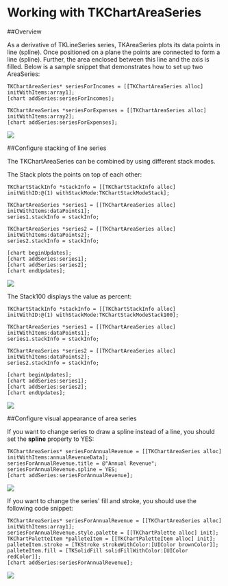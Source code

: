 Working with TKChartAreaSeries
==============================

##Overview

As a derivative of TKLineSeries series, TKAreaSeries plots its data points in line (spline). Once positioned on a plane the points are connected to form a line (spline). Further, the area enclosed between this line and the axis is filled. Below is a sample snippet that demonstrates how to set up two AreaSeries:

	TKChartAreaSeries* seriesForIncomes = [[TKChartAreaSeries alloc] initWithItems:array1];
	[chart addSeries:seriesForIncomes];
    
	TKChartAreaSeries *seriesForExpenses = [[TKChartAreaSeries alloc] initWithItems:array2];
	[chart addSeries:seriesForExpenses];

<img src="../images/chart-series-area001.png"/>

##Configure stacking of line series

The TKChartAreaSeries can be combined by using different stack modes.

The Stack plots the points on top of each other:

	TKChartStackInfo *stackInfo = [[TKChartStackInfo alloc] initWithID:@(1) withStackMode:TKChartStackModeStack];

	TKChartAreaSeries *series1 = [[TKChartAreaSeries alloc] initWithItems:dataPoints1];
	series1.stackInfo = stackInfo;

	TKChartAreaSeries *series2 = [[TKChartAreaSeries alloc] initWithItems:dataPoints2];
	series2.stackInfo = stackInfo;

	[chart beginUpdates];
	[chart addSeries:series1];
	[chart addSeries:series2];
	[chart endUpdates];

<img src="../images/chart-series-area004.png"/>

The Stack100 displays the value as percent:

	TKChartStackInfo *stackInfo = [[TKChartStackInfo alloc] initWithID:@(1) withStackMode:TKChartStackModeStack100];

	TKChartAreaSeries *series1 = [[TKChartAreaSeries alloc] initWithItems:dataPoints1];
	series1.stackInfo = stackInfo;

	TKChartAreaSeries *series2 = [[TKChartAreaSeries alloc] initWithItems:dataPoints2];
	series2.stackInfo = stackInfo;

	[chart beginUpdates];
	[chart addSeries:series1];
	[chart addSeries:series2];
	[chart endUpdates];

<img src="../images/chart-series-area005.png"/>

##Configure visual appearance of area series

If you want to change series to draw a spline instead of a line, you should set the **spline** property to YES:

	TKChartAreaSeries* seriesForAnnualRevenue = [[TKChartAreaSeries alloc] initWithItems:annualRevenueData];
	seriesForAnnualRevenue.title = @"Annual Revenue";
	seriesForAnnualRevenue.spline = YES;
	[chart addSeries:seriesForAnnualRevenue];

<img src="../images/chart-series-area002.png"/>

If you want to change the series' fill and stroke, you should use the following code snippet:

	TKChartAreaSeries* seriesForAnnualRevenue = [[TKChartAreaSeries alloc] initWithItems:array1];
	seriesForAnnualRevenue.style.palette = [[TKChartPalette alloc] init];
	TKChartPaletteItem *palleteItem = [[TKChartPaletteItem alloc] init];
	palleteItem.stroke = [TKStroke strokeWithColor:[UIColor brownColor]];
	palleteItem.fill = [TKSolidFill solidFillWithColor:[UIColor redColor]];
	[chart addSeries:seriesForAnnualRevenue];

<img src="../images/chart-series-area003.png"/>
